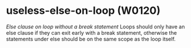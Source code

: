 # useless-else-on-loop (W0120)

*Else clause on loop without a break statement* Loops should only have
an else clause if they can exit early with a break statement, otherwise
the statements under else should be on the same scope as the loop
itself.
